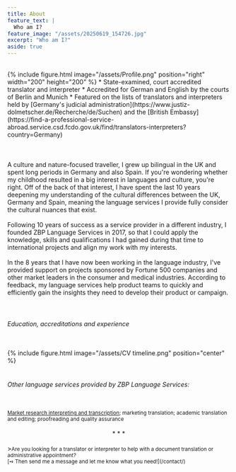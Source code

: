 ```yaml
---
title: About
feature_text: |
  Who am I?
feature_image: "/assets/20250619_154726.jpg"
excerpt: "Who am I?"
aside: true
---
```


<br>
{% include figure.html image="/assets/Profile.png" position="right" width="200" height="200" %}
* State-examined, court accredited translator and interpreter
* Accredited for German and English by the courts of Berlin and Munich
* Featured on the lists of translators and interpreters held by [Germany's judicial administration](https://www.justiz-dolmetscher.de/Recherche/de/Suchen) and the [British Embassy](https://find-a-professional-service-abroad.service.csd.fcdo.gov.uk/find/translators-interpreters?country=Germany)
<br><br><br><br>
A culture and nature-focused traveller, I grew up bilingual in the UK and spent long periods in Germany and also Spain. If you're wondering whether my childhood resulted in a big interest in languages and culture, you're right. Off of the back of that interest, I have spent the last 10 years deepening my understanding of the cultural differences between the UK, Germany and Spain, meaning the language services I provide fully consider the cultural nuances that exist.
<br><br>
Following 10 years of success as a service provider in a different industry, I founded ZBP Language Services in 2017, so that I could apply the knowledge, skills and qualifications I had gained during that time to international projects and align my work with my interests.
<br><br>
In the 8 years that I have now been working in the language industry, I've provided support on projects sponsored by Fortune 500 companies and other market leaders in the consumer and medical industries. According to feedback, my language services help product teams to quickly and efficiently gain the insights they need to develop their product or campaign.
<br><br><br>
<h6>Education, accreditations and experience</h6>
<br>
{% include figure.html image="/assets/CV timeline.png" position="center" %}
<br><br>
<h6>Other language services provided by ZBP Language Services:</h6>
<br>
<small><a href="https://www.zbp-language-services.com/" target="_blank" title="Market research interpreting and transcription">Market research interpreting and transcription</a>; marketing translation; academic translation and editing; proofreading and quality assurance</small>
<br><br>
<center>* * *</center>
<br>
><small>Are you looking for a translator or interpreter to help with a document translation or administrative appointment?<br>[➺ Then send me a message and let me know what you need!](/contact/)</small>

<br><br>